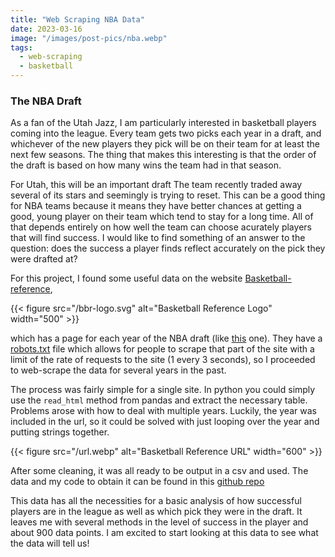 ```yaml
---
title: "Web Scraping NBA Data"
date: 2023-03-16
image: "/images/post-pics/nba.webp"
tags:
  - web-scraping
  - basketball
---
```


### The NBA Draft

As a fan of the Utah Jazz, I am particularly interested in basketball players coming into the league.
Every team gets two picks each year in a draft, and whichever of the new players they pick will be on their team for at least the next few seasons.
The thing that makes this interesting is that the order of the draft is based on how many wins the team had in that season.

For Utah, this will be an important draft
The team recently traded away several of its stars and seemingly is trying to reset.
This can be a good thing for NBA teams because it means they have better chances at getting a good, young player on their team which tend to stay for a long time.
All of that depends entirely on how well the team can choose acurately players that will find success.
I would like to find something of an answer to the question: does the success a player finds reflect accurately on the pick they were drafted at?

For this project, I found some useful data on the website [Basketball-reference](https://www.basketball-reference.com/),

{{< figure src="/bbr-logo.svg" alt="Basketball Reference Logo" width="500" >}}

which has a page for each year of the NBA draft (like [this](https://www.basketball-reference.com/draft/NBA_2022.html) one).
They have a [robots.txt](https://www.basketball-reference.com/robots.txt) file which allows for people to scrape that part of the site with a limit of the rate of requests to the site (1 every 3 seconds),
so I proceeded to web-scrape the data for several years in the past.

The process was fairly simple for a single site.
In python you could simply use the `read_html` method from pandas and extract the necessary table.
Problems arose with how to deal with multiple years.
Luckily, the year was included in the url,
so it could be solved with just looping over the year and putting strings together.

{{< figure src="/url.webp" alt="Basketball Reference URL" width="600" >}}

After some cleaning, it was all ready to be output in a csv and used.
The data and my code to obtain it can be found in this [github repo](https://github.com/Sonofacar/nba-draft-data)

This data has all the necessities for a basic analysis of how successful players are in the league as well as which pick they were in the draft.
It leaves me with several methods in the level of success in the player and about 900 data points.
I am excited to start looking at this data to see what the data will tell us!
